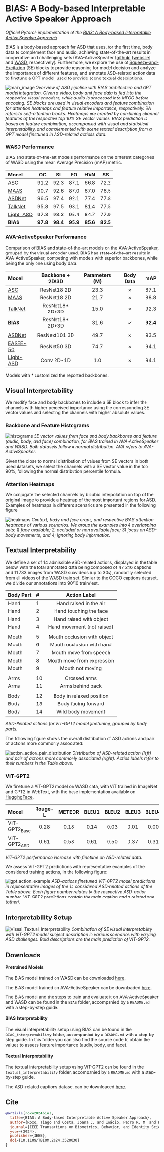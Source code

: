 # BIAS: A Body-based Interpretable Active Speaker Approach

*Official Pytorch implementation of the [BIAS: A Body-based Interpretable Active Speaker Approach](https://arxiv.org/abs/2412.05150)*

BIAS is a body-based approach for ASD that uses, for the first time, body data to complement face and audio, achieving state-of-the-art results in cooperative and challenging sets (AVA-ActiveSpeaker [\[github\]](https://github.com/cvdfoundation/ava-dataset) [\[website\]](https://research.google.com/ava/download.html#ava_active_speaker_download) and [WASD](https://tiago-roxo.github.io/WASD/), respectively). Furthermore, we explore the use of [Squeeze-and-Excitation](https://openaccess.thecvf.com/content_cvpr_2018/papers/Hu_Squeeze-and-Excitation_Networks_CVPR_2018_paper.pdf) (SE) blocks to provide reasoning for model decision and analyze the importance of different features, and annotate ASD-related action data to finetune a GPT model, used to provide scene textual descriptions.


![main_image](images/main_image.png)
*Overview of ASD pipeline with BIAS architecture and GPT model integration. Given a video, body and face data is fed into the respective visual encoders, while audio is processed into MFCC before encoding. SE blocks are used in visual encoders and feature combination for attention heatmaps and feature relative importance, respectively. SA refers to self-attention blocks. Heatmaps are created by combining channel features of the respective top 10% SE vector values. BIAS prediction is based on feature combination, accompanied with visual and statistical interpretability, and complemented with scene textual description from a GPT model finetuned in ASD-related actions data.*

### WASD Performance

BIAS and state-of-the-art models performance on the different categories of WASD using the mean Average Precision (mAP) metric.

| Model                                                        | OC        | SI        | FO        | HVN       | SS        |
|:-------------------------------------------------------------|:---------:|:---------:|:---------:|:---------:|:---------:|
| [ASC](https://github.com/fuankarion/active-speakers-context) | 91.2      | 92.3      | 87.1      | 66.8      | 72.2      |
| [MAAS](https://github.com/fuankarion/MAAS)                   | 90.7      | 92.6      | 87.0      | 67.0      | 76.5      |
| [ASDNet](https://github.com/okankop/ASDNet)                  | 96.5      | 97.4      | 92.1      | 77.4      | 77.8      |
| [TalkNet](https://github.com/TaoRuijie/TalkNet-ASD)          | 95.8      | 97.5      | 93.1      | 81.4      | 77.5      |
| [Light-ASD](https://github.com/Junhua-Liao/Light-ASD)        | 97.8      | 98.3      | 95.4      | 84.7      | 77.9      |
| **BIAS**                                                     | **97.8**  | **98.4**  | **95.9**  | **85.6**  | **82.5**  |


### AVA-ActiveSpeaker Performance

Comparison of BIAS and state-of-the-art models on the AVA-ActiveSpeaker, grouped by the visual encoder used. BIAS has state-of-the-art results in AVA-ActiveSpeaker, competing with models with superior backbones, while being the only one using body data. 

| Model                                                        | Backbone + 2D/3D | Parameters (M) | Body Data    | mAP        |
|:-------------------------------------------------------------|:----------------:|:--------------:|:------------:|:----------:|
| [ASC](https://github.com/fuankarion/active-speakers-context) | ResNet18 2D      | 23.3           | ×            | 87.1       |
| [MAAS](https://github.com/fuankarion/MAAS)                   | ResNet18 2D      | 21.7           | ×            | 88.8       |
| [TalkNet](https://github.com/TaoRuijie/TalkNet-ASD)          | ResNet18* 2D+3D  | 15.0           | ×            | 92.3       |
| **BIAS**                                                     | ResNet18* 2D+3D  | 31.6           | ✓            | **92.4**   |
|                                                              |                  |                |              |            |
| [ASDNet](https://github.com/okankop/ASDNet)                  | ResNext101 3D    | 49.7           | ×            | 93.5       |
| [EASEE-50](https://arxiv.org/pdf/2203.14250v2.pdf)           | ResNet50 3D      | 74.7           | ×            | 94.1       |
| [Light-ASD](https://github.com/Junhua-Liao/Light-ASD)        | Conv 2D-1D       | 1.0            | ×            | 94.1       |

Models with \* customized the reported backbones.



## Visual Interpretability

We modify face and body backbones to include a SE block to infer the channels with higher perceived importance using the corresponding SE vector values and selecting the channels with higher absolute values. 

### Backbone and Feature Histograms

![histograms](images/Backbones_Features_Histograms_Horizontal.png)
*SE vector values from face and body backbones and feature (audio, body, and face) combination, for BIAS trained in AVA-ActiveSpeaker and WASD. Both datasets follow a normal distribution. AVA refers to AVA-ActiveSpeaker.*

Given the close to normal distribution of values from SE vectors in both used datasets, we select the channels with a SE vector value in the top 90%, following the normal distribution percentile formula.

### Attention Heatmaps

We conjugate the selected channels by bicubic interpolation on top of the original image to provide a heatmap of the most important regions for ASD. Examples of heatmaps in different scenarios are presented in the following figure:

![heatmaps](images/Body_Heatmap_v2.png)
*Context, body and face crops, and respective BIAS attention heatmaps of various scenarios. We group the examples into 4 overlapping sets: 1) face available; 2) occluded or non available face; 3) focus on ASD-body movements, and 4) ignoring body information.*



## Textual Interpretability

We define a set of 14 admissible ASD-related actions, displayed in the table below, with the total annotated data being composed of 47 246 captions and 11 733 images from WASD subvideos (up to 30s), randomly selected from all videos of the WASD train set. Similar to the COCO captions dataset, we divide our annotations into 90/10 train/test.

| Body Part    | #         | Action Label                |
|:-------------|:----------|:---------------------------:|
| Hand         | 1         | Hand raised in the air      |
| Hand         | 2         | Hand touching the face      |
| Hand         | 3         | Hand raised with object     |
| Hand         | 4         | Hand movement (not raised)  |
|              |           |                             |
| Mouth        | 5         | Mouth occlusion with object |
| Mouth        | 6         | Mouth occlusion with hand   |
| Mouth        | 7         | Mouth move from speech      |
| Mouth        | 8         | Mouth move from expression  |
| Mouth        | 9         | Mouth not moving            |
|              |           |                             |
| Arms         | 10        | Crossed arms                |
| Arms         | 11        | Arms behind back            |
|              |           |                             |
| Body         | 12        | Body in relaxed position    |
| Body         | 13        | Body facing forward         |
| Body         | 14        | Wild body movement          |

*ASD-Related actions for ViT-GPT2 model finetuning, grouped by body parts.*

The following figure shows the overall distribution of ASD actions and pair of actions more commonly associated:

![action_action_pair_distribution](images/action_action_pair_distribution.png)
*Distribution of ASD-related action (left) and pair of actions more commonly associated (right). Action labels refer to their numbers in the Table above.*

### ViT-GPT2

We finetune a ViT-GPT2 model on WASD data, with ViT trained in ImageNet and GPT2 in WebText, with the base implementation available on [HuggingFace](https://huggingface.co/nlpconnect/vit-gpt2-image-captioning). 

| Model                   | Rouge-L   | METEOR    | BLEU1     | BLEU2     | BLEU3     | BLEU4     |
|:------------------------|:---------:|:---------:|:---------:|:---------:|:---------:|:---------:|
| ViT-GPT2<sub>Base</sub> | 0.28      | 0.18      | 0.14      | 0.03      | 0.01      | 0.00      |
| ViT-GPT2<sub>ASD</sub>  | 0.61      | 0.58      | 0.61      | 0.50      | 0.37      | 0.31      |

*ViT-GPT2 performance increase with finetune on ASD-related data.*

We assess ViT-GPT2 predictions with representative examples of the considered training actions, in the following figure:

![gpt_action_example](images/gpt_action_example.png)
*ASD-actions finetuned ViT-GPT2 model predictions in representative images of the 14 considered ASD-related actions of the Table above. Each figure number relates to the respective ASD-action number. ViT-GPT2 predictions contain the main caption and a related one (other).*



## Interpretability Setup

![Visual_Textual_Interpretability](images/Visual_Textual_Interpretability.png)
*Combination of SE visual interpretability with ViT-GPT2 model subject description in various scenarios with varying ASD challenges. Bold descriptions are the main prediction of ViT-GPT2.*



## Downloads

#### Pretrained Models

The BIAS model trained on WASD can be downloaded [here](https://drive.google.com/file/d/1emfDPgBAfQGNwMsnW4E6Tduxq2OYyKsB/view?usp=share_link).

The BIAS model trained on AVA-ActiveSpeaker can be downloaded [here](https://drive.google.com/file/d/1HqX6Fgfjz0hfgfmOjdqQ0c0LmPI1oE1Q/view?usp=share_link).

The BIAS model and the steps to train and evaluate it on AVA-ActiveSpeaker and WASD can be found in the `BIAS` folder, accompanied by a `README.md` with a step-by-step guide.

#### BIAS Interpretability

The visual interpretability setup using BIAS can be found in the `BIAS_interpretability` folder, accompanied by a `README.md` with a step-by-step guide. In this folder you can also find the source code to obtain the values to assess feature importance (audio, body, and face). 

#### Textual Interpretability

The textual interpretability setup using ViT-GPT2 can be found in the `textual_interpretability` folder, accompanied by a `README.md` with a step-by-step guide.

The ASD-related captions dataset can be downloaded [here](https://drive.google.com/file/d/1quJtGrFX4mS2DngIQt5dR14uDUZ0gG7M/view?usp=share_link). 



## Cite

```bibtex
@article{roxo2024bias,
  title={BIAS: A Body-Based Interpretable Active Speaker Approach}, 
  author={Roxo, Tiago and Costa, Joana C. and Inácio, Pedro R. M. and Proença, Hugo},
  journal={IEEE Transactions on Biometrics, Behavior, and Identity Science}, 
  year={2024},
  publisher={IEEE},
  doi={10.1109/TBIOM.2024.3520030}
}
```
